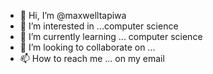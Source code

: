 - 👋 Hi, I’m @maxwelltapiwa
- 👀 I’m interested in ...computer science
- 🌱 I’m currently learning ... computer science
- 💞️ I’m looking to collaborate on ...
- 📫 How to reach me ... on my email

<!---
maxwelltapiwa/maxwelltapiwa is a ✨ special ✨ repository because its `README.md` (this file) appears on your GitHub profile.
You can click the Preview link to take a look at your changes.
--->
